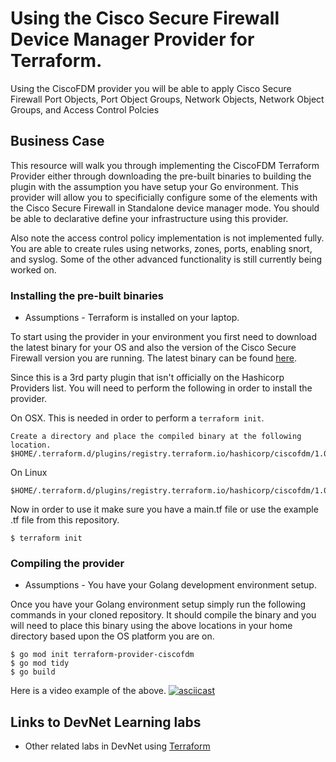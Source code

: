 # Using the Cisco Secure Firewall Device Manager Provider for Terraform.
Using the CiscoFDM provider you will be able to apply Cisco Secure Firewall Port Objects, Port Object Groups, Network Objects, Network Object Groups, and Access Control Polcies

## Business Case
This resource will walk you through implementing the CiscoFDM Terraform Provider either through downloading the pre-built binaries to building the plugin with the assumption you have setup your Go environment. This provider will allow you to specificially configure some of the elements with the Cisco Secure Firewall in Standalone device manager mode. You should be able to declarative define your infrastructure using this provider.

Also note the access control policy implementation is not implemented fully. You are able to create rules using networks, zones, ports, enabling snort, and syslog. Some of the other advanced functionality is still currently being worked on.

### Installing the pre-built binaries
* Assumptions - Terraform is installed on your laptop.

To start using the provider in your environment you first need to download the latest binary for your OS and also the version of the Cisco Secure Firewall version you are running.
The latest binary can be found [here](https://github.com/bluecough/terraform-provider-ciscofdm/releases/tag/v1.0.2).

Since this is a 3rd party plugin that isn't officially on the Hashicorp Providers list. You will need to perform the following in order to install the provider.

On OSX. This is needed in order to perform a `terraform init`.
```
Create a directory and place the compiled binary at the following location.
$HOME/.terraform.d/plugins/registry.terraform.io/hashicorp/ciscofdm/1.0/darwin_amd64
```
On Linux
```
$HOME/.terraform.d/plugins/registry.terraform.io/hashicorp/ciscofdm/1.0/linux_amd64
```

Now in order to use it make sure you have a main.tf file or use the example .tf file from this repository.
```
$ terraform init
```
### Compiling the provider
* Assumptions - You have your Golang development environment setup.

Once you have your Golang environment setup simply run the following commands in your cloned repository. It should compile the binary and you will need to place this binary using the above locations in your home directory based upon the OS platform you are on.
```
$ go mod init terraform-provider-ciscofdm
$ go mod tidy
$ go build
```
Here is a video example of the above.
[![asciicast](https://asciinema.org/a/VfMFEi1pVPf8nsH8XJXO1LIkf.svg)](https://asciinema.org/a/VfMFEi1pVPf8nsH8XJXO1LIkf)

## Links to DevNet Learning labs
* Other related labs in DevNet using [Terraform](https://developer.cisco.com/learning/labs?keywords=terraform)
